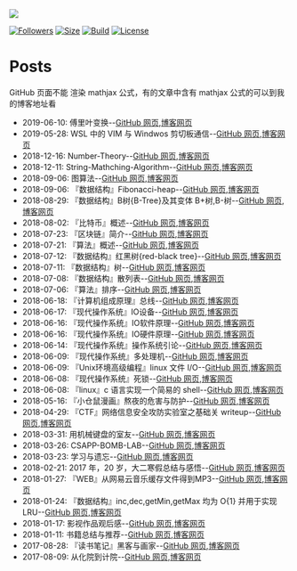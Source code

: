 <!--  style=flat/plastic/social,  label force to change the title -->

<a href="https://mbinary.xyz">
    <img align="center" src="https://raw.githubusercontent.com/mbinary-toys/resource/master/images/logo.png">
</a>


[![Followers](https://img.shields.io/github/followers/mbinary.svg?label=Follow)](https://github.com/mbinary)
[![Size](https://img.shields.io/github/repo-size/mbinary/mbinary.github.io.svg)](.)
[![Build](https://travis-ci.org/mbinary/mbinary.github.io.svg?branch=master)](https://travis-ci.org/mbinary/mbinary.github.io?branch=master)
[![License](https://i.creativecommons.org/l/by-nc-sa/4.0/88x31.png)](http://creativecommons.org/licenses/by-nc-sa/4.0/)


<!--
[![Stars](https://img.shields.io/github/stars/mbinary/mbinary.github.io.svg?label=Stars&style=social)](https://github.com/mbinary/mbinary.github.io/stargazers)
[![Forks](https://img.shields.io/github/forks/mbinary/mbinary.github.io.svg?label=Fork&style=social)](https://github.com/mbinary/mbinary.github.io/network/members)
-->


# Posts
GitHub 页面不能 渲染 mathjax 公式，有的文章中含有 mathjax 公式的可以到我的博客地址看
- 2019-06-10: 傅里叶变换--[GitHub 网页](https://github.com/mbinary/mbinary.github.io/tree/hexo/source/_posts/dft.md),[博客网页](https://mbinary.github.io/dft.html)
- 2019-05-28: WSL 中的 VIM 与 Windwos 剪切板通信--[GitHub 网页](https://github.com/mbinary/mbinary.github.io/tree/hexo/source/_posts/wsl-vim-clipboar.md),[博客网页](https://mbinary.github.io/wsl-vim-clipboar.html)
- 2018-12-16: Number-Theory--[GitHub 网页](https://github.com/mbinary/mbinary.github.io/tree/hexo/source/_posts/number-theory.md),[博客网页](https://mbinary.github.io/number-theory.html)
- 2018-12-11: String-Mathching-Algorithm--[GitHub 网页](https://github.com/mbinary/mbinary.github.io/tree/hexo/source/_posts/string-matching.md),[博客网页](https://mbinary.github.io/string-matching.html)
- 2018-09-06: 图算法--[GitHub 网页](https://github.com/mbinary/mbinary.github.io/tree/hexo/source/_posts/graph.md),[博客网页](https://mbinary.github.io/graph.html)
- 2018-09-06: 『数据结构』Fibonacci-heap--[GitHub 网页](https://github.com/mbinary/mbinary.github.io/tree/hexo/source/_posts/fib-heap.md),[博客网页](https://mbinary.github.io/fib-heap.html)
- 2018-08-29: 『数据结构』B树{B-Tree}及其变体 B+树,B-树--[GitHub 网页](https://github.com/mbinary/mbinary.github.io/tree/hexo/source/_posts/b-tree.md),[博客网页](https://mbinary.github.io/b-tree.html)
- 2018-08-02: 『比特币』概述--[GitHub 网页](https://github.com/mbinary/mbinary.github.io/tree/hexo/source/_posts/introduction-to-bitcoin.md),[博客网页](https://mbinary.github.io/introduction-to-bitcoin.html)
- 2018-07-23: 『区块链』简介--[GitHub 网页](https://github.com/mbinary/mbinary.github.io/tree/hexo/source/_posts/introduction-to-blockchain.md),[博客网页](https://mbinary.github.io/introduction-to-blockchain.html)
- 2018-07-21: 『算法』概述--[GitHub 网页](https://github.com/mbinary/mbinary.github.io/tree/hexo/source/_posts/algorithm-general.md),[博客网页](https://mbinary.github.io/algorithm-general.html)
- 2018-07-12: 『数据结构』红黑树{red-black tree}--[GitHub 网页](https://github.com/mbinary/mbinary.github.io/tree/hexo/source/_posts/red-black-tree.md),[博客网页](https://mbinary.github.io/red-black-tree.html)
- 2018-07-11: 『数据结构』树--[GitHub 网页](https://github.com/mbinary/mbinary.github.io/tree/hexo/source/_posts/tree.md),[博客网页](https://mbinary.github.io/tree.html)
- 2018-07-08: 『数据结构』散列表--[GitHub 网页](https://github.com/mbinary/mbinary.github.io/tree/hexo/source/_posts/hashTable.md),[博客网页](https://mbinary.github.io/hashTable.html)
- 2018-07-06: 『算法』排序--[GitHub 网页](https://github.com/mbinary/mbinary.github.io/tree/hexo/source/_posts/sort.md),[博客网页](https://mbinary.github.io/sort.html)
- 2018-06-18: 『计算机组成原理』总线--[GitHub 网页](https://github.com/mbinary/mbinary.github.io/tree/hexo/source/_posts/bus.md),[博客网页](https://mbinary.github.io/bus.html)
- 2018-06-17: 『现代操作系统』IO设备--[GitHub 网页](https://github.com/mbinary/mbinary.github.io/tree/hexo/source/_posts/IO-device.md),[博客网页](https://mbinary.github.io/IO-device.html)
- 2018-06-16: 『现代操作系统』IO软件原理--[GitHub 网页](https://github.com/mbinary/mbinary.github.io/tree/hexo/source/_posts/IO-software.md),[博客网页](https://mbinary.github.io/IO-software.html)
- 2018-06-16: 『现代操作系统』IO硬件原理--[GitHub 网页](https://github.com/mbinary/mbinary.github.io/tree/hexo/source/_posts/IO-hardware.md),[博客网页](https://mbinary.github.io/IO-hardware.html)
- 2018-06-14: 『现代操作系统』操作系统引论--[GitHub 网页](https://github.com/mbinary/mbinary.github.io/tree/hexo/source/_posts/os-general.md),[博客网页](https://mbinary.github.io/os-general.html)
- 2018-06-09: 『现代操作系统』多处理机--[GitHub 网页](https://github.com/mbinary/mbinary.github.io/tree/hexo/source/_posts/multiprocessor.md),[博客网页](https://mbinary.github.io/multiprocessor.html)
- 2018-06-09: 『Unix环境高级编程』linux 文件 I/O--[GitHub 网页](https://github.com/mbinary/mbinary.github.io/tree/hexo/source/_posts/linux-file-io.md),[博客网页](https://mbinary.github.io/linux-file-io.html)
- 2018-06-08: 『现代操作系统』死锁--[GitHub 网页](https://github.com/mbinary/mbinary.github.io/tree/hexo/source/_posts/deadlock.md),[博客网页](https://mbinary.github.io/deadlock.html)
- 2018-06-08: 『linux』c 语言实现一个简易的 shell--[GitHub 网页](https://github.com/mbinary/mbinary.github.io/tree/hexo/source/_posts/simple-shell.md),[博客网页](https://mbinary.github.io/simple-shell.html)
- 2018-05-16: 『小仓鼠漫画』熬夜的危害与防护--[GitHub 网页](https://github.com/mbinary/mbinary.github.io/tree/hexo/source/_posts/comics-about-staying-up.md),[博客网页](https://mbinary.github.io/comics-about-staying-up.html)
- 2018-04-29: 『CTF』网络信息安全攻防实验室之基础关 writeup--[GitHub 网页](https://github.com/mbinary/mbinary.github.io/tree/hexo/source/_posts/ctf-basic.md),[博客网页](https://mbinary.github.io/ctf-basic.html)
- 2018-03-31: 用机械键盘的室友--[GitHub 网页](https://github.com/mbinary/mbinary.github.io/tree/hexo/source/_posts/roommate.md),[博客网页](https://mbinary.github.io/roommate.html)
- 2018-03-26: CSAPP-BOMB-LAB--[GitHub 网页](https://github.com/mbinary/mbinary.github.io/tree/hexo/source/_posts/csapp-bomb-lab-report.md),[博客网页](https://mbinary.github.io/csapp-bomb-lab-report.html)
- 2018-03-23: 学习与遗忘--[GitHub 网页](https://github.com/mbinary/mbinary.github.io/tree/hexo/source/_posts/learning-and-forgetting.md),[博客网页](https://mbinary.github.io/learning-and-forgetting.html)
- 2018-02-21: 2017 年，20 岁，大二寒假总结与感悟--[GitHub 网页](https://github.com/mbinary/mbinary.github.io/tree/hexo/source/_posts/20-years-old-summary.md),[博客网页](https://mbinary.github.io/20-years-old-summary.html)
- 2018-01-27: 『WEB』从网易云音乐缓存文件得到MP3--[GitHub 网页](https://github.com/mbinary/mbinary.github.io/tree/hexo/source/_posts/decrypt-netease-music.md),[博客网页](https://mbinary.github.io/decrypt-netease-music.html)
- 2018-01-24: 『数据结构』inc,dec,getMin,getMax 均为 O{1} 并用于实现 LRU--[GitHub 网页](https://github.com/mbinary/mbinary.github.io/tree/hexo/source/_posts/all-one-data-structure.md),[博客网页](https://mbinary.github.io/all-one-data-structure.html)
- 2018-01-17: 影视作品观后感--[GitHub 网页](https://github.com/mbinary/mbinary.github.io/tree/hexo/source/_posts/video.md),[博客网页](https://mbinary.github.io/video.html)
- 2018-01-11: 书籍总结与推荐--[GitHub 网页](https://github.com/mbinary/mbinary.github.io/tree/hexo/source/_posts/books.md),[博客网页](https://mbinary.github.io/books.html)
- 2017-08-28: 『读书笔记』黑客与画家--[GitHub 网页](https://github.com/mbinary/mbinary.github.io/tree/hexo/source/_posts/hacker-and-painter.md),[博客网页](https://mbinary.github.io/hacker-and-painter.html)
- 2017-08-09: 从化院到计院--[GitHub 网页](https://github.com/mbinary/mbinary.github.io/tree/hexo/source/_posts/from-chem-to-cs.md),[博客网页](https://mbinary.github.io/from-chem-to-cs.html)
